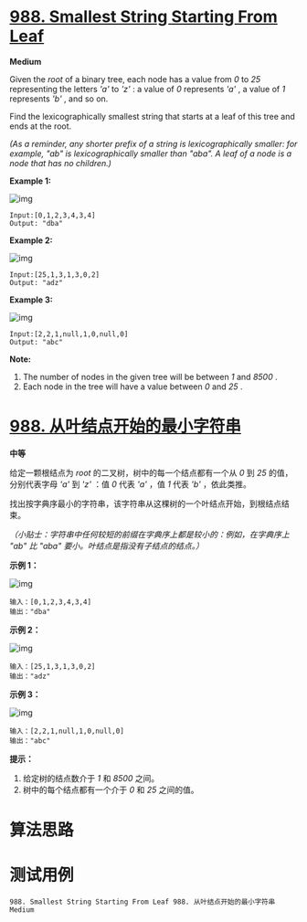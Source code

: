 # [988. Smallest String Starting From Leaf][enTitle]

**Medium**

Given the  *root*  of a binary tree, each node has a value from  *0*  to  *25*  representing the letters  *'a'*  to  *'z'* : a value of  *0*  represents  *'a'* , a value of  *1*  represents  *'b'* , and so on.

Find the lexicographically smallest string that starts at a leaf of this tree and ends at the root.

 *(As a reminder, any shorter prefix of a string is lexicographically smaller: for example, "ab" is lexicographically smaller than "aba". A leaf of a node is a node that has no children.)* 












**Example 1:** 

![img](https://assets.leetcode.com/uploads/2019/01/30/tree1.png)

```
Input:[0,1,2,3,4,3,4]
Output: "dba"
```


**Example 2:** 

![img](https://assets.leetcode.com/uploads/2019/01/30/tree2.png)

```
Input:[25,1,3,1,3,0,2]
Output: "adz"
```


**Example 3:** 

![img](https://assets.leetcode.com/uploads/2019/02/01/tree3.png)

```
Input:[2,2,1,null,1,0,null,0]
Output: "abc"
```



**Note:** 

1. The number of nodes in the given tree will be between  *1*  and  *8500* . 
2. Each node in the tree will have a value between  *0*  and  *25* .








# [988. 从叶结点开始的最小字符串][cnTitle]

**中等**

给定一颗根结点为  *root*  的二叉树，树中的每一个结点都有一个从  *0*  到  *25*  的值，分别代表字母  *'a'*  到  *'z'* ：值  *0*  代表  *'a'* ，值  *1*  代表  *'b'* ，依此类推。

找出按字典序最小的字符串，该字符串从这棵树的一个叶结点开始，到根结点结束。

 *（小贴士：字符串中任何较短的前缀在字典序上都是较小的：例如，在字典序上 "ab" 比 "aba" 要小。叶结点是指没有子结点的结点。）* 





**示例 1：** 

![img](https://assets.leetcode-cn.com/aliyun-lc-upload/uploads/2019/02/02/tree1.png)

```
输入：[0,1,2,3,4,3,4]
输出："dba"

```

**示例 2：** 

![img](https://assets.leetcode-cn.com/aliyun-lc-upload/uploads/2019/02/02/tree2.png)

```
输入：[25,1,3,1,3,0,2]
输出："adz"

```

**示例 3：** 

![img](https://assets.leetcode-cn.com/aliyun-lc-upload/uploads/2019/02/02/tree3.png)

```
输入：[2,2,1,null,1,0,null,0]
输出："abc"

```



**提示：** 

1. 给定树的结点数介于  *1*  和  *8500*  之间。 
2. 树中的每个结点都有一个介于  *0*  和  *25*  之间的值。




# 算法思路

# 测试用例
```
988. Smallest String Starting From Leaf 988. 从叶结点开始的最小字符串 Medium
```

[enTitle]: https://leetcode.com/problems/smallest-string-starting-from-leaf/
[cnTitle]: https://leetcode-cn.com/problems/smallest-string-starting-from-leaf/
